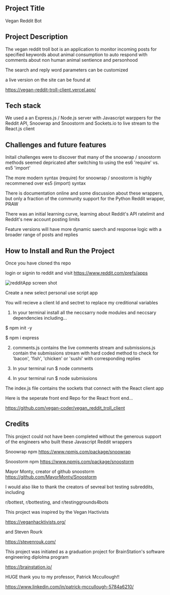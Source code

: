 ## Project Title

Vegan Reddit Bot

## Project Description

The vegan reddit troll bot is an application to monitor incoming
posts for specified keywords about animal
consumption to auto respond with comments about non human animal
sentience and personhood

The search and reply word parameters can be customized

a live version on the site can be found at

https://vegan-reddit-troll-client.vercel.app/

## Tech stack

We used a an Express.js / Node.js server with Javascript warppers for the Reddit API, Snoowrap and Snoostorm and Sockets.io to live stream to the React.js client

## Challenges and future features

Initail challenges were to discover that many of the snoowrap / snoostorm methods seemed depricated after switching to using the es6 'require' vs. es5 'import'

The more modern syntax (require) for snoowrap / snoostorm is highly recommened over es5 (import) syntax

There is documentation online and some discussion about these wrappers, but only a fraction of the community support for the Python Reddit wrapper, PRAW

There was an initial learning curve, learning about Reddit's API ratelimit and Reddit's new account posting limits

Feature versions will have more dynamic saerch and response logic with a broader range of posts and replies

## How to Install and Run the Project

Once you have cloned ths repo

login or signin to reddit and visit https://www.reddit.com/prefs/apps

![redditApp screen shot](https://user-images.githubusercontent.com/116445988/230722968-4662a743-d7c5-4158-8420-96390064c7cf.png)

Create a new select personal use script app

You will recieve a client Id and sectret to replace my creditional variables

1. In your terminal install all the neccsarry node modules and neccsary dependencies including...

$ npm init -y

$ npm i express

2. comments.js contains the live comments stream and submissions.js contain the submissions stream with hard coded method to check for 'bacon', 'fish', 'chicken' or 'sushi' with corresponding replies

3. In your terminal run $ node comments

4. In your terminal run $ node submissions

The index.js file contains the sockets that connect with the React client app

Here is the seperate front end Repo for the React front end...

https://github.com/vegan-coder/vegan_reddit_troll_client


## Credits

This project could not have been completed without the generous support of the engineers who built these Javascript Reddit wrappers

Snoowrap npm
https://www.npmjs.com/package/snoowrap

Snoostorm npm
https://www.npmjs.com/package/snoostorm

Mayor Monty, creator of github snoostorm
https://github.com/MayorMonty/Snoostorm

I would also like to thank the creators of sevreal bot testing subreddits, including

r/bottest, r/bottesting, and r/testinggrounds4bots

This project was inspired by the Vegan Hactivists

https://veganhacktivists.org/

and Steven Rourk

https://stevenrouk.com/

This project was initiated as a graduation project for BrainStation's software engineering diplolma program

https://brainstation.io/

HUGE thank you to my professor, Patrick Mccullough!!

https://www.linkedin.com/in/patrick-mccullough-5784a6210/

